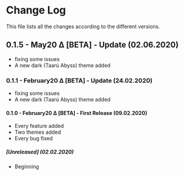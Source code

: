 # Change Log

This file lists all the changes according to the different versions.

## 0.1.5 - May20 Δ [BETA] - Update (02.06.2020)

- fixing some issues
- A new dark (Taarú Abyss) theme added

### 0.1.1 - February20 Δ [BETA] - Update (24.02.2020)

- fixing some issues
- A new dark (Taarú Abyss) theme added

#### 0.1.0 - February20 Δ [BETA] - First Release (09.02.2020)

- Every feature added
- Two themes added
- Every bug fixed

##### [Unreleased] (02.02.2020)

- Beginning

